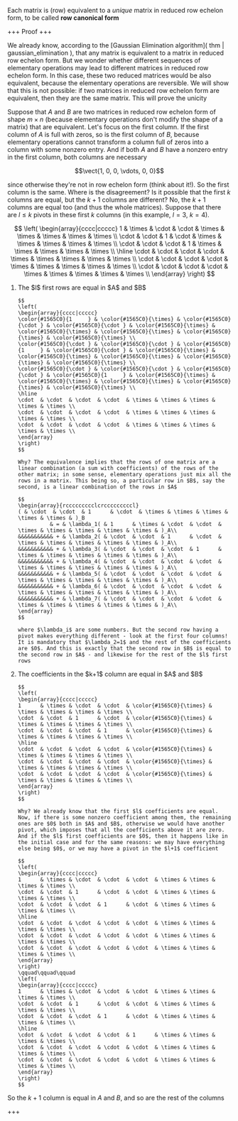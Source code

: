 Each matrix is (row) equivalent to a _unique_ matrix in reduced row echelon form, to be called **row canonical form**

+++
Proof
+++

We already know, according to the [Gaussian Elimination algorithm]( thm | gaussian_elimination ), that any matrix is equivalent to a matrix in reduced row echelon form. But we wonder whether different sequences of elementary operations may lead to different matrices in reduced row echelon form. In this case, these two reduced matrices would be also equivalent, because the elementary operations are reversible. We will show that this is not possible: if two matrices in reduced row echelon form are equivalent, then they are the same matrix. This will prove the unicity

Suppose that $A$ and $B$ are two matrices in reduced row echelon form of shape $m\times n$ (because elementary operations don't modify the shape of a matrix) that are equivalent. Let's focus on the first column. If the first column of $A$ is full with zeros, so is the first column of $B$, because elementary operations cannot transform a column full of zeros into a column with some nonzero entry. And if both $A$ and $B$ have a nonzero entry in the first column, both columns are necessary 

$$\vect{1, 0, 0, \vdots, 0, 0}$$

since otherwise they're not in row echelon form (think about it!). So the first column is the same. Where is the disagreement? Is it possible that the first $k$ columns are equal, but the $k+1$ columns are different? No, the $k+1$ columns are equal too (and thus the whole matrices). Suppose that there are $l\leqslant k$ pivots in these first $k$ columns (in this example, $l=3$, $k=4$). 

$$
\left(
\begin{array}{cccc|ccccc}
1      & \times & \cdot  & \cdot  & \times & \times & \times & \times & \times \\
\cdot  & \cdot  & 1      & \cdot  & \times & \times & \times & \times & \times \\
\cdot  & \cdot  & \cdot  & 1      & \times & \times & \times & \times & \times \\
\hline
\cdot  & \cdot  & \cdot  & \cdot  & \times & \times & \times & \times & \times \\
\cdot  & \cdot  & \cdot  & \cdot  & \times & \times & \times & \times & \times \\
\cdot  & \cdot  & \cdot  & \cdot  & \times & \times & \times & \times & \times \\
\end{array}
\right)
$$

<ol>
  <li>
    The $l$ first rows are equal in $A$ and $B$

    $$
    \left(
    \begin{array}{cccc|ccccc}
    \color{#1565C0}{1     } & \color{#1565C0}{\times} & \color{#1565C0}{\cdot } & \color{#1565C0}{\cdot } & \color{#1565C0}{\times} & \color{#1565C0}{\times} & \color{#1565C0}{\times} & \color{#1565C0}{\times} & \color{#1565C0}{\times} \\
    \color{#1565C0}{\cdot } & \color{#1565C0}{\cdot } & \color{#1565C0}{1     } & \color{#1565C0}{\cdot } & \color{#1565C0}{\times} & \color{#1565C0}{\times} & \color{#1565C0}{\times} & \color{#1565C0}{\times} & \color{#1565C0}{\times} \\
    \color{#1565C0}{\cdot } & \color{#1565C0}{\cdot } & \color{#1565C0}{\cdot } & \color{#1565C0}{1     } & \color{#1565C0}{\times} & \color{#1565C0}{\times} & \color{#1565C0}{\times} & \color{#1565C0}{\times} & \color{#1565C0}{\times} \\
    \hline
    \cdot  & \cdot  & \cdot  & \cdot  & \times & \times & \times & \times & \times \\
    \cdot  & \cdot  & \cdot  & \cdot  & \times & \times & \times & \times & \times \\
    \cdot  & \cdot  & \cdot  & \cdot  & \times & \times & \times & \times & \times \\
    \end{array}
    \right)
    $$

    Why? The equivalence implies that the rows of one matrix are a linear combination (a sum with coefficients) of the rows of the other matrix; in some sense, elementary operations just mix all the rows in a matrix. This being so, a particular row in $B$, say the second, is a linear combination of the rows in $A$

    $$
    \begin{array}{rccccccccclcrcccccccccl}
    ( & \cdot  & \cdot  & 1      & \cdot  & \times & \times & \times & \times & \times & )_B 
              & = & \lambda_1( & 1      & \times & \cdot  & \cdot  & \times & \times & \times & \times & \times & )_A\\
    &&&&&&&&&&& + & \lambda_2( & \cdot  & \cdot  & 1      & \cdot  & \times & \times & \times & \times & \times & )_A\\
    &&&&&&&&&&& + & \lambda_3( & \cdot  & \cdot  & \cdot  & 1      & \times & \times & \times & \times & \times & )_A\\
    &&&&&&&&&&& + & \lambda_4( & \cdot  & \cdot  & \cdot  & \cdot  & \times & \times & \times & \times & \times & )_A\\
    &&&&&&&&&&& + & \lambda_5( & \cdot  & \cdot  & \cdot  & \cdot  & \times & \times & \times & \times & \times & )_A\\
    &&&&&&&&&&& + & \lambda_6( & \cdot  & \cdot  & \cdot  & \cdot  & \times & \times & \times & \times & \times & )_A\\
    &&&&&&&&&&& + & \lambda_7( & \cdot  & \cdot  & \cdot  & \cdot  & \times & \times & \times & \times & \times & )_A\\
    \end{array}
    $$

    where $\lambda_i$ are some numbers. But the second row having a pivot makes everything different - look at the first four columns! It is mandatory that $\lambda_2=1$ and the rest of the coefficients are $0$. And this is exactly that the second row in $B$ is equal to the second row in $A$ - and likewise for the rest of the $l$ first rows
  </li>
  <li>
    The coefficients in the $k+1$ column are equal in $A$ and $B$

    $$
    \left(
    \begin{array}{cccc|ccccc}
    1      & \times & \cdot  & \cdot  & \color{#1565C0}{\times} & \times & \times & \times & \times \\
    \cdot  & \cdot  & 1      & \cdot  & \color{#1565C0}{\times} & \times & \times & \times & \times \\
    \cdot  & \cdot  & \cdot  & 1      & \color{#1565C0}{\times} & \times & \times & \times & \times \\
    \hline
    \cdot  & \cdot  & \cdot  & \cdot  & \color{#1565C0}{\times} & \times & \times & \times & \times \\
    \cdot  & \cdot  & \cdot  & \cdot  & \color{#1565C0}{\times} & \times & \times & \times & \times \\
    \cdot  & \cdot  & \cdot  & \cdot  & \color{#1565C0}{\times} & \times & \times & \times & \times \\
    \end{array}
    \right)
    $$

    Why? We already know that the first $l$ coefficients are equal. Now, if there is some nonzero coefficient among them, the remaining ones are $0$ both in $A$ and $B$, otherwise we would have another pivot, which imposes that all the coefficients above it are zero. And if the $l$ first coefficients are $0$, then it happens like in the initial case and for the same reasons: we may have everything else being $0$, or we may have a pivot in the $l+1$ coefficient

    $$
    \left(
    \begin{array}{cccc|ccccc}
    1      & \times & \cdot  & \cdot  & \cdot  & \times & \times & \times & \times \\
    \cdot  & \cdot  & 1      & \cdot  & \cdot  & \times & \times & \times & \times \\
    \cdot  & \cdot  & \cdot  & 1      & \cdot  & \times & \times & \times & \times \\
    \hline
    \cdot  & \cdot  & \cdot  & \cdot  & \cdot  & \times & \times & \times & \times \\
    \cdot  & \cdot  & \cdot  & \cdot  & \cdot  & \times & \times & \times & \times \\
    \cdot  & \cdot  & \cdot  & \cdot  & \cdot  & \times & \times & \times & \times \\
    \end{array}
    \right)
    \qquad\qquad\qquad
    \left(
    \begin{array}{cccc|ccccc}
    1      & \times & \cdot  & \cdot  & \cdot  & \times & \times & \times & \times \\
    \cdot  & \cdot  & 1      & \cdot  & \cdot  & \times & \times & \times & \times \\
    \cdot  & \cdot  & \cdot  & 1      & \cdot  & \times & \times & \times & \times \\
    \hline
    \cdot  & \cdot  & \cdot  & \cdot  & 1      & \times & \times & \times & \times \\
    \cdot  & \cdot  & \cdot  & \cdot  & \cdot  & \times & \times & \times & \times \\
    \cdot  & \cdot  & \cdot  & \cdot  & \cdot  & \times & \times & \times & \times \\
    \end{array}
    \right)
    $$
  </li>
</ol>

So the $k+1$ column is equal in $A$ and $B$, and so are the rest of the columns

+++